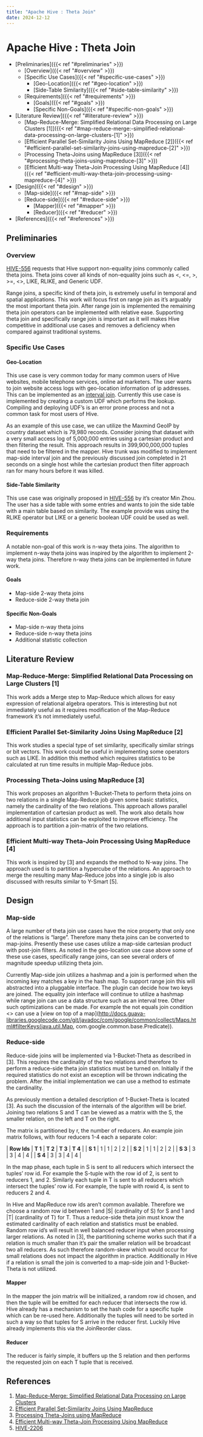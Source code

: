 ```yaml
---
title: "Apache Hive : Theta Join"
date: 2024-12-12
---
```


# Apache Hive : Theta Join

* [Preliminaries]({{< ref "#preliminaries" >}})
	+ [Overview]({{< ref "#overview" >}})
	+ [Specific Use Cases]({{< ref "#specific-use-cases" >}})
		- [Geo-Location]({{< ref "#geo-location" >}})
		- [Side-Table Similarity]({{< ref "#side-table-similarity" >}})
	+ [Requirements]({{< ref "#requirements" >}})
		- [Goals]({{< ref "#goals" >}})
		- [Specific Non-Goals]({{< ref "#specific-non-goals" >}})
* [Literature Review]({{< ref "#literature-review" >}})
	+ [Map-Reduce-Merge: Simplified Relational Data Processing on Large Clusters [1]]({{< ref "#map-reduce-merge:-simplified-relational-data-processing-on-large-clusters-[1]" >}})
	+ [Efficient Parallel Set-Similarity Joins Using MapReduce [2]]({{< ref "#efficient-parallel-set-similarity-joins-using-mapreduce-[2]" >}})
	+ [Processing Theta-Joins using MapReduce [3]]({{< ref "#processing-theta-joins-using-mapreduce-[3]" >}})
	+ [Efficient Multi-way Theta-Join Processing Using MapReduce [4]]({{< ref "#efficient-multi-way-theta-join-processing-using-mapreduce-[4]" >}})
* [Design]({{< ref "#design" >}})
	+ [Map-side]({{< ref "#map-side" >}})
	+ [Reduce-side]({{< ref "#reduce-side" >}})
		- [Mapper]({{< ref "#mapper" >}})
		- [Reducer]({{< ref "#reducer" >}})
* [References]({{< ref "#references" >}})

## Preliminaries

### Overview

[HIVE-556](https://issues.apache.org/jira/browse/HIVE-556) requests that Hive support non-equality joins commonly called theta joins. Theta joins cover all kinds of non-equality joins such as <, <=, >, >=, <>, LIKE, RLIKE, and Generic UDF.

Range joins, a specific kind of theta join, is extremely useful in temporal and spatial applications. This work will focus first on range join as it’s arguably the most important theta join. After range join is implemented the remaining theta join operators can be implemented with relative ease. Supporting theta join and specifically range join is important as it will makes Hive competitive in additional use cases and removes a deficiency when compared against traditional systems.

### Specific Use Cases

#### Geo-Location

This use case is very common today for many common users of Hive websites, mobile telephone services, online ad marketers. The user wants to join website access logs with geo-location information of ip addresses. This can be implemented as an [interval join](http://www.researchgate.net/publication/221214844_Joining_Interval_Data_in_Relational_Databases/file/79e4150b85be7ddf78.pdf). Currently this use case is implemented by creating a custom UDF which performs the lookup. Compiling and deploying UDF’s is an error prone process and not a common task for most users of Hive.

As an example of this use case, we can utilize the Maxmind GeoIP by country dataset which is 79,980 records. Consider joining that dataset with a very small access log of 5,000,000 entries using a cartesian product and then filtering the result. This approach results in 399,900,000,000 tuples that need to be filtered in the mapper. Hive trunk was modified to implement map-side interval join and the previously discussed join completed in 21 seconds on a single host while the cartesian product then filter approach ran for many hours before it was killed.

#### Side-Table Similarity

This use case was originally proposed in [HIVE-556](https://issues.apache.org/jira/browse/HIVE-556) by it’s creator Min Zhou. The user has a side table with some entries and wants to join the side table with a main table based on similarity. The example provide was using the RLIKE operator but LIKE or a generic boolean UDF could be used as well.

### Requirements

A notable non-goal of this work is n-way theta joins. The algorithm to implement n-way theta joins was inspired by the algorithm to implement 2-way theta joins. Therefore n-way theta joins can be implemented in future work.

#### Goals

* Map-side 2-way theta joins
* Reduce-side 2-way theta join

#### Specific Non-Goals

* Map-side n-way theta joins
* Reduce-side n-way theta joins
* Additional statistic collection

## Literature Review

### Map-Reduce-Merge: Simplified Relational Data Processing on Large Clusters [1]

This work adds a Merge step to Map-Reduce which allows for easy expression of relational algebra operators. This is interesting but not immediately useful as it requires modification of the Map-Reduce framework it’s not immediately useful.

### Efficient Parallel Set-Similarity Joins Using MapReduce [2]

This work studies a special type of set similarity, specifically similar strings or bit vectors. This work could be useful in implementing some operators such as LIKE. In addition this method which requires statistics to be calculated at run time results in multiple Map-Reduce jobs.

### Processing Theta-Joins using MapReduce [3]

This work proposes an algorithm 1-Bucket-Theta to perform theta joins on two relations in a single Map-Reduce job given some basic statistics, namely the cardinality of the two relations. This approach allows parallel implementation of cartesian product as well. The work also details how additional input statistics can be exploited to improve efficiency. The approach is to partition a join-matrix of the two relations.

### Efficient Multi-way Theta-Join Processing Using MapReduce [4]

This work is inspired by [3] and expands the method to N-way joins. The approach used is to partition a hypercube of the relations. An approach to merge the resulting many Map-Reduce jobs into a single job is also discussed with results similar to Y-Smart [5].

## Design

### Map-side

A large number of theta join use cases have the nice property that only one of the relations is “large”. Therefore many theta joins can be converted to map-joins. Presently these use cases utilize a map-side cartesian product with post-join filters. As noted in the geo-location use case above some of these use cases, specifically range joins, can see several orders of magnitude speedup utilizing theta join.

Currently Map-side join utilizes a hashmap and a join is performed when the incoming key matches a key in the hash map. To support range join this will abstracted into a pluggable interface. The plugin can decide how two keys are joined. The equality join interface will continue to utilize a hashmap while range join can use a data structure such as an interval tree. Other such optimizations can be made. For example the not equals join condition <> can use a [view on top of a map](http://docs.guava-libraries.googlecode.com/git/javadoc/com/google/common/collect/Maps.html#filterKeys(java.util.Map, com.google.common.base.Predicate)).

### Reduce-side

Reduce-side joins will be implemented via 1-Bucket-Theta as described in [3]. This requires the cardinality of the two relations and therefore to perform a reduce-side theta join statistics must be turned on. Initially if the required statistics do not exist an exception will be thrown indicating the problem. After the initial implementation we can use a method to estimate the cardinality.

As previously mention a detailed description of 1-Bucket-Theta is located [3]. As such the discussion of the internals of the algorithm will be brief. Joining two relations S and T can be viewed as a matrix with the S, the smaller relation, on the left and T on the right.

The matrix is partitioned by r, the number of reducers. An example join matrix follows, with four reducers 1-4 each a separate color:

|  **Row Ids**  |  **T 1**  |  **T 2**  |  **T 3**  |  **T 4**  |
|  **S 1**  |  1  |  1  |  2  |  2  |
|  **S 2**  |  1  |  1  |  2  |  2  |
|  **S 3**  |  3  |  3  |  4  |  4  |
|  **S 4**  |  3  |  3  |  4  |  4  |

In the map phase, each tuple in S is sent to all reducers which intersect the tuples’ row id. For example the S-tuple with the row id of 2, is sent to reducers 1, and 2. Similarly each tuple in T is sent to all reducers which intersect the tuples’ row id. For example, the tuple with rowid 4, is sent to reducers 2 and 4.

In Hive and MapReduce row ids aren’t common available. Therefore we choose a random row id between 1 and |S| (cardinality of S) for S and 1 and |T| (cardinality of T) for T. Thus a reduce-side theta join must know the estimated cardinality of each relation and statistics must be enabled. Random row id’s will result in well balanced reducer input when processing larger relations. As noted in [3], the partitioning scheme works such that if a relation is much smaller than it’s pair the smaller relation will be broadcast two all reducers. As such therefore random-skew which would occur for small relations does not impact the algorithm in practice. Additionally in Hive if a relation is small the join is converted to a map-side join and 1-Bucket-Theta is not utilized.

#### Mapper

In the mapper the join matrix will be initialized, a random row id chosen, and then the tuple will be emitted for each reducer that intersects the row id. Hive already has a mechanism to set the hash code for a specific tuple which can be re-used here. Additionally the tuples will need to be sorted in such a way so that tuples for S arrive in the reducer first. Luckily Hive already implements this via the JoinReorder class.

#### Reducer

The reducer is fairly simple, it buffers up the S relation and then performs the requested join on each T tuple that is received.

## References

1. [Map-Reduce-Merge: Simplified Relational Data Processing on Large Clusters](https://www.cs.duke.edu/courses/cps399.28/current/papers/sigmod07-YangDasdanEtAl-map_reduce_merge.pdf)
2. [Efficient Parallel Set-Similarity Joins Using MapReduce](http://flamingo.ics.uci.edu/pub/sigmod10-vernica.pdf)
3. [Processing Theta-Joins using MapReduce](http://www.ccs.neu.edu/home/mirek/papers/2011-SIGMOD-ParallelJoins.pdf)
4. [Efficient Multi-way Theta-Join Processing Using MapReduce](http://vldb.org/pvldb/vol5/p1184_xiaofeizhang_vldb2012.pdf)
5. [HIVE-2206](https://issues.apache.org/jira/browse/HIVE-2206)

 

 

